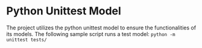 # Python Unittest Model
The project utilizes the python unittest model to ensure the functionalities of its models. The following sample script runs a test model: ```python -m unittest tests/```
